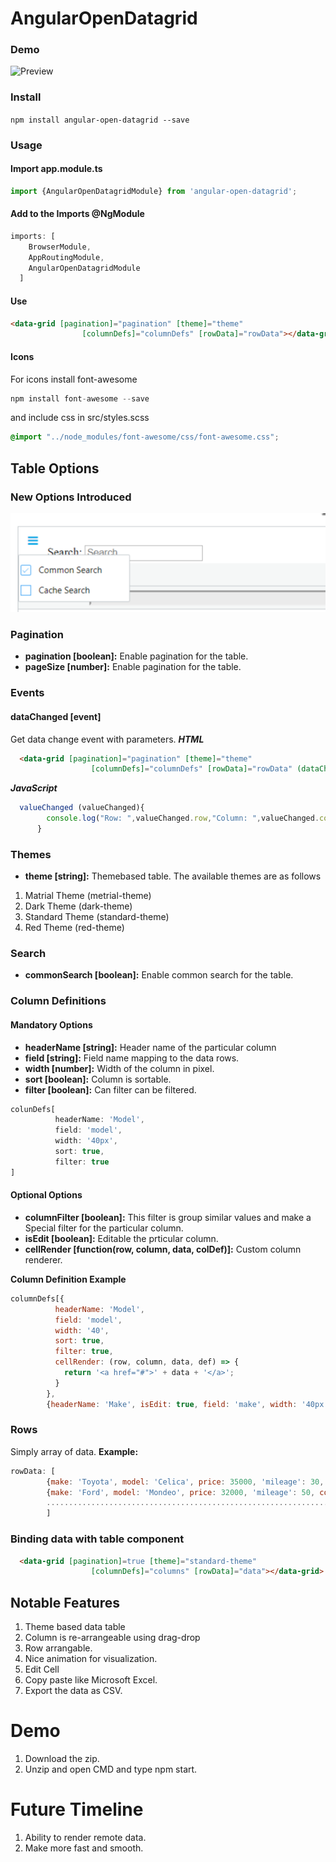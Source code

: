 # AngularOpenDatagrid
### Demo
![Preview](https://raw.githubusercontent.com/sowvikr/angular-open-datagrid-lib/master/AngularOpenDatagridLib.gif)
### Install
```npm install angular-open-datagrid --save```
### Usage
#### Import app.module.ts
```javascript
import {AngularOpenDatagridModule} from 'angular-open-datagrid';
```
#### Add to the Imports @NgModule

```javascript
imports: [
    BrowserModule,
    AppRoutingModule,
    AngularOpenDatagridModule
  ]
```
#### Use
```html
<data-grid [pagination]="pagination" [theme]="theme"
                [columnDefs]="columnDefs" [rowData]="rowData"></data-grid>
```
#### Icons
For icons install font-awesome 
```javascript
npm install font-awesome --save
```
and include css in src/styles.scss
```css
@import "../node_modules/font-awesome/css/font-awesome.css";
```

## Table Options
### New Options Introduced
![Preview](https://raw.githubusercontent.com/sowvikr/angular-open-datagrid-lib/master/NewOptions.png)
### Pagination
* **pagination [boolean]:** Enable pagination for the table.
* **pageSize [number]:** Enable pagination for the table.
### Events
#### dataChanged [event] 
Get data change event with parameters.
**_HTML_**
```html
  <data-grid [pagination]="pagination" [theme]="theme"
                  [columnDefs]="columnDefs" [rowData]="rowData" (dataChanged)="valueChanged($event)" ></data-grid>
  ```
 **_JavaScript_**
 ```javascript
   valueChanged (valueChanged){
         console.log("Row: ",valueChanged.row,"Column: ",valueChanged.column, "Data: ",,valueChanged.data );
       }
   ```
### Themes
* **theme [string]:** Themebased table. The available themes are as follows
1. Matrial Theme (metrial-theme)
2. Dark Theme (dark-theme)
3. Standard Theme (standard-theme)
4. Red Theme (red-theme)
### Search
* **commonSearch [boolean]:** Enable common search for the table.
### Column Definitions
#### Mandatory Options
* **headerName [string]:** Header name of the particular column
* **field [string]:** Field name mapping to the data rows.
* **width [number]:** Width of the column in pixel.
* **sort [boolean]:** Column is sortable.
* **filter [boolean]:** Can filter can be filtered.

```javascript
colunDefs[          
          headerName: 'Model',
          field: 'model',
          width: '40px',
          sort: true,
          filter: true
]
```
#### Optional Options
* **columnFilter [boolean]:** This filter is group similar values and make a Special filter for the particular column.
* **isEdit [boolean]:** Editable the prticular column.
* **cellRender [function(row, column, data, colDef)]:** Custom column renderer.


**Column Definition Example**
```javascript
columnDefs[{
          headerName: 'Model',
          field: 'model',
          width: '40',
          sort: true,
          filter: true,
          cellRender: (row, column, data, def) => {
            return '<a href="#">' + data + '</a>';
          }
        },
        {headerName: 'Make', isEdit: true, field: 'make', width: '40px'......}]
```

### Rows
Simply array of data.
**Example:**
```javascript
rowData: [
        {make: 'Toyota', model: 'Celica', price: 35000, 'mileage': 30, color: 'red'},
        {make: 'Ford', model: 'Mondeo', price: 32000, 'mileage': 50, color: 'green'},
        .............................................................................
        ]
```
### Binding data with table component
```html
  <data-grid [pagination]=true [theme]="standard-theme"
                  [columnDefs]="columns" [rowData]="data"></data-grid>
```

## Notable Features
1. Theme based data table
2. Column is re-arrangeable using drag-drop
3. Row arrangable.
4. Nice animation for visualization.
5. Edit Cell
6. Copy paste like Microsoft Excel.
7. Export the data as CSV.

# Demo
1. Download the zip.
2. Unzip and open CMD and type npm start.

# Future Timeline
1. Ability to render remote data.
2. Make more fast and smooth.
